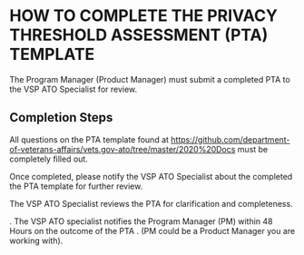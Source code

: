 # HOW TO COMPLETE THE PRIVACY THRESHOLD ASSESSMENT (PTA) TEMPLATE

The Program Manager (Product Manager) must submit a completed PTA to the VSP ATO Specialist for review.

## Completion Steps

All questions on the PTA template found at https://github.com/department-of-veterans-affairs/vets.gov-ato/tree/master/2020%20Docs must be completely filled out.

Once completed, please notify the VSP ATO Specialist about the completed the PTA template for further review.

The VSP ATO Specialist reviews the PTA for clarification and completeness.

. The VSP ATO specialist notifies the Program Manager (PM) within 48 Hours on the outcome of the PTA . (PM could be a Product Manager you are working with).
